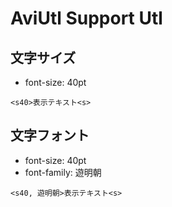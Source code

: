 # AviUtl Support Utl

## 文字サイズ

- font-size: 40pt

```
<s40>表示テキスト<s>
```

## 文字フォント

- font-size: 40pt
- font-family: 遊明朝

```
<s40, 遊明朝>表示テキスト<s>
```

